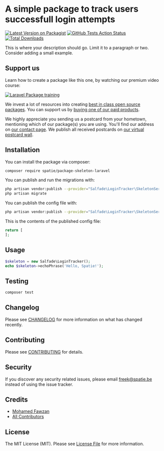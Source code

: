 # A simple package to track users successfull login attempts

[![Latest Version on Packagist](https://img.shields.io/packagist/v/spatie/laravel-login-tracker.svg?style=flat-square)](https://packagist.org/packages/spatie/laravel-login-tracker)
[![GitHub Tests Action Status](https://img.shields.io/github/workflow/status/spatie/laravel-login-tracker/run-tests?label=tests)](https://github.com/spatie/laravel-login-tracker/actions?query=workflow%3Arun-tests+branch%3Amaster)
[![Total Downloads](https://img.shields.io/packagist/dt/spatie/laravel-login-tracker.svg?style=flat-square)](https://packagist.org/packages/spatie/laravel-login-tracker)


This is where your description should go. Limit it to a paragraph or two. Consider adding a small example.

## Support us

Learn how to create a package like this one, by watching our premium video course:

[![Laravel Package training](https://spatie.be/github/package-training.jpg)](https://laravelpackage.training)

We invest a lot of resources into creating [best in class open source packages](https://spatie.be/open-source). You can support us by [buying one of our paid products](https://spatie.be/open-source/support-us).

We highly appreciate you sending us a postcard from your hometown, mentioning which of our package(s) you are using. You'll find our address on [our contact page](https://spatie.be/about-us). We publish all received postcards on [our virtual postcard wall](https://spatie.be/open-source/postcards).

## Installation

You can install the package via composer:

```bash
composer require spatie/package-skeleton-laravel
```

You can publish and run the migrations with:

```bash
php artisan vendor:publish --provider="Salfade\LoginTracker\SkeletonServiceProvider" --tag="migrations"
php artisan migrate
```

You can publish the config file with:
```bash
php artisan vendor:publish --provider="Salfade\LoginTracker\SkeletonServiceProvider" --tag="config"
```

This is the contents of the published config file:

```php
return [
];
```

## Usage

``` php
$skeleton = new Salfade\LoginTracker();
echo $skeleton->echoPhrase('Hello, Spatie!');
```

## Testing

``` bash
composer test
```

## Changelog

Please see [CHANGELOG](CHANGELOG.md) for more information on what has changed recently.

## Contributing

Please see [CONTRIBUTING](CONTRIBUTING.md) for details.

## Security

If you discover any security related issues, please email freek@spatie.be instead of using the issue tracker.

## Credits

- [Mohamed Fawzan](https://github.com/fawzanm)
- [All Contributors](../../contributors)

## License

The MIT License (MIT). Please see [License File](LICENSE.md) for more information.
